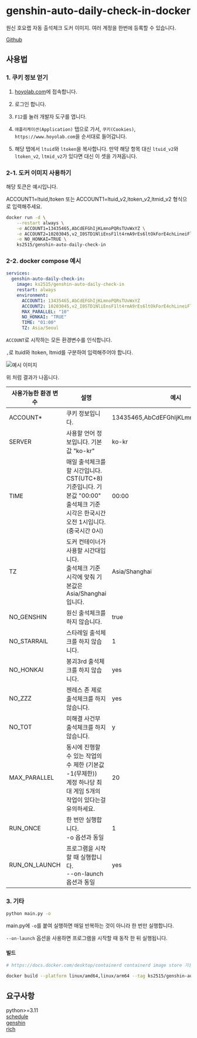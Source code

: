 # genshin-auto-daily-check-in-docker

원신 호요랩 자동 출석체크 도커 이미지. 여러 계정을 한번에 등록할 수 있습니다.

[Github](https://github.com/Bing-su/genshin-auto-daily-check-in-docker)

## 사용법

### 1. 쿠키 정보 얻기

1. [hoyolab.com](https://www.hoyolab.com/)에 접속합니다.

2. 로그인 합니다.

3. `F12`를 눌러 개발자 도구를 엽니다.

4. `애플리케이션(Application)` 탭으로 가서, `쿠키(Cookies)`, `https://www.hoyolab.com`을 순서대로 들어갑니다.

5. 해당 탭에서 `ltuid`와 `ltoken`을 복사합니다. 만약 해당 항목 대신 `ltuid_v2`와 `ltoken_v2`, `ltmid_v2`가 있다면 대신 이 셋을 가져옵니다.

### 2-1. 도커 이미지 사용하기

해당 토큰은 예시입니다.

ACCOUNT1=ltuid,ltoken 또는 ACCOUNT1=ltuid_v2,ltoken_v2,ltmid_v2 형식으로 입력해주세요.

```bash
docker run -d \
    --restart always \
    -e ACCOUNT1=13435465,AbCdEFGhIjKLmnoPQRsTUvWxYZ \
    -e ACCOUNT2=10203045,v2_I0STD1NliEnsF1lt4rmA9rEs6ltOkForE4chLineiFlinereTurnLetaHasHs3tLinesP1ltWh1t3sPaceF0lt9rmApXxtOlOwerc4secHarsNt=,9bcdef9cpu_py \
    -e NO_HONKAI=TRUE \
    ks2515/genshin-auto-daily-check-in
```

### 2-2. docker compose 예시

```yaml
services:
  genshin-auto-daily-check-in:
    image: ks2515/genshin-auto-daily-check-in
    restart: always
    environment:
      ACCOUNT1: 13435465,AbCdEFGhIjKLmnoPQRsTUvWxYZ
      ACCOUNT2: 10203045,v2_I0STD1NliEnsF1lt4rmA9rEs6ltOkForE4chLineiFlinereTurnLetaHasHs3tLinesP1ltWh1t3sPaceF0lt9rmApXxtOlOwerc4secHarsNt=,9bcdef9cpu_py
      MAX_PARALLEL: "10"
      NO_HONKAI: "TRUE"
      TIME: "01:00"
      TZ: Asia/Seoul
```

`ACCOUNT`로 시작하는 모든 환경변수를 인식합니다.

`,`로 ltuid와 ltoken, ltmid를 구분하여 입력해주어야 합니다.

![예시 이미지](https://i.imgur.com/s8C8cJy.png)

위 처럼 결과가 나옵니다.

| 사용가능한 환경 변수 | 설명                                                                                                                                  | 예시                                |
| -------------------- | ------------------------------------------------------------------------------------------------------------------------------------- | ----------------------------------- |
| ACCOUNT\*            | 쿠키 정보입니다.                                                                                                                      | 13435465,AbCdEFGhIjKLmnoPQRsTUvWxYZ |
| SERVER               | 사용할 언어 정보입니다. 기본값 "ko-kr"                                                                                                | ko-kr                               |
| TIME                 | 매일 출석체크를 할 시간입니다. CST(UTC+8) 기준입니다. 기본값 "00:00"<br/>출석체크 기준 시각은 한국시간 오전 1시입니다. (중국시간 0시) | 00:00                               |
| TZ                   | 도커 컨테이너가 사용할 시간대입니다. <br/>출석체크 기준 시각에 맞춰 기본값은 Asia/Shanghai입니다.                                     | Asia/Shanghai                       |
| NO_GENSHIN           | 원신 출석체크를 하지 않습니다.                                                                                                        | true                                |
| NO_STARRAIL          | 스타레일 출석체크를 하지 않습니다.                                                                                                    | 1                                   |
| NO_HONKAI            | 붕괴3rd 출석체크를 하지 않습니다.                                                                                                     | yes                                 |
| NO_ZZZ               | 젠레스 존 제로 출석체크를 하지 않습니다.                                                                                              | yes                                 |
| NO_TOT               | 미해결 사건부 출석체크를 하지 않습니다.                                                                                               | y                                   |
| MAX_PARALLEL         | 동시에 진행할 수 있는 작업의 수 제한 (기본값 -1(무제한))<br/>계정 하나당 최대 게임 5개의 작업이 있다는걸 유의하세요.                  | 20                                  |
| RUN_ONCE             | 한 번만 실행합니다.<br/>-o 옵션과 동일                                                                                                | 1                                   |
| RUN_ON_LAUNCH        | 프로그램을 시작할 때 실행합니다.<br/>--on-launch 옵션과 동일                                                                          | yes                                 |

### 3. 기타

```bash
python main.py -o
```

main.py에 `-o`를 붙여 실행하면 매일 반복하는 것이 아니라 한 번만 실행합니다.

`--on-launch` 옵션을 사용하면 프로그램을 시작할 때 동작 한 뒤 실행됩니다.

#### 빌드

```bash
# https://docs.docker.com/desktop/containerd containerd image store 기능 필요

docker build --platform linux/amd64,linux/arm64 --tag ks2515/genshin-auto-daily-check-in .
```

## 요구사항

python>=3.11<br>
[schedule](https://github.com/dbader/schedule)<br>
[genshin](https://github.com/thesadru/genshin.py)<br>
[rich](https://github.com/Textualize/rich)
